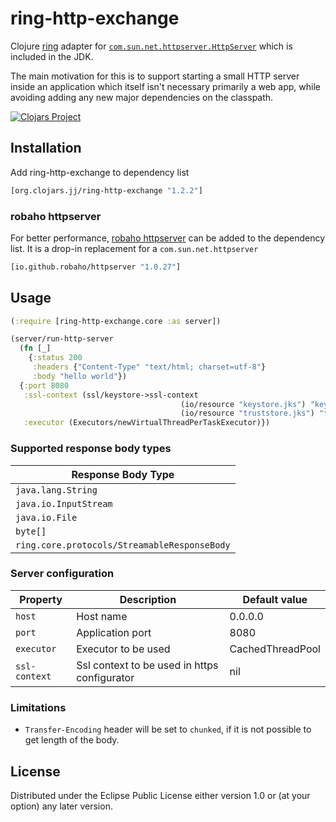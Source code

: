 # ring-http-exchange

Clojure [ring](https://github.com/ring-clojure/ring) adapter for
[`com.sun.net.httpserver.HttpServer`](https://docs.oracle.com/javase/8/docs/jre/api/net/httpserver/spec/com/sun/net/httpserver/HttpServer.html)
which is included in the JDK.

The main motivation for this is to support starting a small HTTP
server inside an application which itself isn't necessary primarily a
web app, while avoiding adding any new major dependencies on the classpath.

[![Clojars Project](https://img.shields.io/clojars/v/org.clojars.jj/ring-http-exchange.svg)](https://clojars.org/org.clojars.jj/ring-http-exchange)

## Installation
Add ring-http-exchange to dependency list
```clojure
[org.clojars.jj/ring-http-exchange "1.2.2"]
```


### robaho httpserver
For better performance, [robaho httpserver](https://github.com/robaho/httpserver) can be added to the dependency list. It is a drop-in replacement for a ``com.sun.net.httpserver``
```clojure
[io.github.robaho/httpserver "1.0.27"]
```

## Usage

``` clojure
(:require [ring-http-exchange.core :as server])
```

``` clojure
(server/run-http-server
  (fn [_]
    {:status 200
     :headers {"Content-Type" "text/html; charset=utf-8"}
     :body "hello world"})
  {:port 8080
   :ssl-context (ssl/keystore->ssl-context 
                                      (io/resource "keystore.jks") "keystore-password"
                                      (io/resource "truststore.jks") "truststore-password")
   :executor (Executors/newVirtualThreadPerTaskExecutor)})
```

### Supported response body types

| Response Body Type                           | 
|----------------------------------------------|
| `java.lang.String`                           |
| `java.io.InputStream`                        |
| `java.io.File`                               |
| `byte[]`                                     |
| `ring.core.protocols/StreamableResponseBody` |

### Server configuration

| Property      | Description                                  | Default value    |
|---------------|----------------------------------------------|------------------|
| `host`        | Host name                                    | 0.0.0.0          | 
| `port`        | Application port                             | 8080             |
| `executor`    | Executor to be used                          | CachedThreadPool |
| `ssl-context` | Ssl context to be used in https configurator | nil              |

### Limitations

* `Transfer-Encoding` header will be set to `chunked`, if it is not possible to get length of the body.

## License

Distributed under the Eclipse Public License either version 1.0 or (at your option) any later version.
